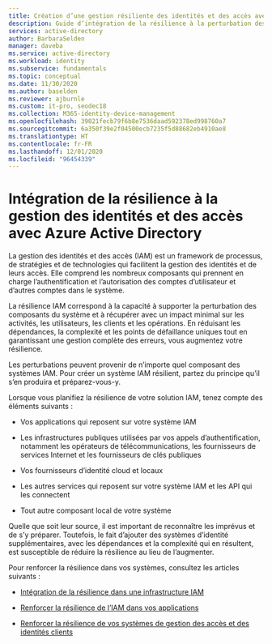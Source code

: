 ```yaml
---
title: Création d’une gestion résiliente des identités et des accès avec Azure Active Directory
description: Guide d’intégration de la résilience à la perturbation des systèmes d’identité destiné aux architectes, aux administrateurs informatiques et aux développeurs.
services: active-directory
author: BarbaraSelden
manager: daveba
ms.service: active-directory
ms.workload: identity
ms.subservice: fundamentals
ms.topic: conceptual
ms.date: 11/30/2020
ms.author: baselden
ms.reviewer: ajburnle
ms.custom: it-pro, seodec18
ms.collection: M365-identity-device-management
ms.openlocfilehash: 39021fecb79f6b8e7536daad592378ed998760a7
ms.sourcegitcommit: 6a350f39e2f04500ecb7235f5d88682eb4910ae8
ms.translationtype: HT
ms.contentlocale: fr-FR
ms.lasthandoff: 12/01/2020
ms.locfileid: "96454339"
---
```

# <a name="building-resilience-into-identity-and-access-management-with-azure-active-directory"></a>Intégration de la résilience à la gestion des identités et des accès avec Azure Active Directory

La gestion des identités et des accès (IAM) est un framework de processus, de stratégies et de technologies qui facilitent la gestion des identités et de leurs accès. Elle comprend les nombreux composants qui prennent en charge l’authentification et l’autorisation des comptes d’utilisateur et d’autres comptes dans le système.

La résilience IAM correspond à la capacité à supporter la perturbation des composants du système et à récupérer avec un impact minimal sur les activités, les utilisateurs, les clients et les opérations. En réduisant les dépendances, la complexité et les points de défaillance uniques tout en garantissant une gestion complète des erreurs, vous augmentez votre résilience.

Les perturbations peuvent provenir de n’importe quel composant des systèmes IAM. Pour créer un système IAM résilient, partez du principe qu’il s’en produira et préparez-vous-y. 

Lorsque vous planifiez la résilience de votre solution IAM, tenez compte des éléments suivants : 

* Vos applications qui reposent sur votre système IAM

* Les infrastructures publiques utilisées par vos appels d’authentification, notamment les opérateurs de télécommunications, les fournisseurs de services Internet et les fournisseurs de clés publiques

* Vos fournisseurs d’identité cloud et locaux

* Les autres services qui reposent sur votre système IAM et les API qui les connectent

* Tout autre composant local de votre système

Quelle que soit leur source, il est important de reconnaître les imprévus et de s’y préparer. Toutefois, le fait d’ajouter des systèmes d’identité supplémentaires, avec les dépendances et la complexité qui en résultent, est susceptible de réduire la résilience au lieu de l’augmenter.

Pour renforcer la résilience dans vos systèmes, consultez les articles suivants :

* [Intégration de la résilience dans une infrastructure IAM](resilience-in-infrastructure.md)

* [Renforcer la résilience de l’IAM dans vos applications](resilience-app-development-overview.md)

* [Renforcer la résilience de vos systèmes de gestion des accès et des identités clients](resilience-b2c.md)
